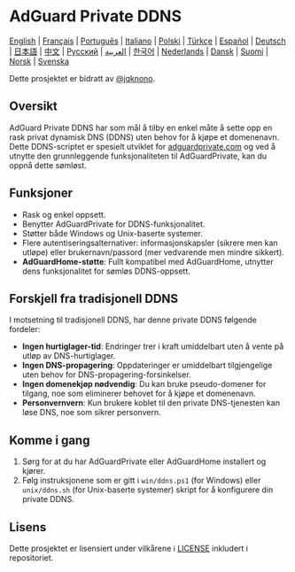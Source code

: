 # AdGuard Private DDNS

[English](readme.md) | [Français](readme.fr.md) | [Português](readme.pt.md) | [Italiano](readme.it.md) | [Polski](readme.pl.md) | [Türkçe](readme.tr.md) | [Español](readme.es.md) | [Deutsch](readme.de.md) | [日本語](readme.ja.md) | [中文](readme.zh.md) | [Русский](readme.ru.md) | [العربية](readme.ar.md) | [한국어](readme.ko.md) | [Nederlands](readme.nl.md) | [Dansk](readme.da.md) | [Suomi](readme.fi.md) | [Norsk](readme.no.md) | [Svenska](readme.sv.md)

Dette prosjektet er bidratt av [@jqknono](https://github.com/jqknono).

## Oversikt

AdGuard Private DDNS har som mål å tilby en enkel måte å sette opp en rask privat dynamisk DNS (DDNS) uten behov for å kjøpe et domenenavn. Dette DDNS-scriptet er spesielt utviklet for [adguardprivate.com](https://adguardprivate.com) og ved å utnytte den grunnleggende funksjonaliteten til AdGuardPrivate, kan du oppnå dette sømløst.

## Funksjoner

- Rask og enkel oppsett.
- Benytter AdGuardPrivate for DDNS-funksjonalitet.
- Støtter både Windows og Unix-baserte systemer.
- Flere autentiseringsalternativer: informasjonskapsler (sikrere men kan utløpe) eller brukernavn/passord (mer vedvarende men mindre sikkert).
- **AdGuardHome-støtte**: Fullt kompatibel med AdGuardHome, utnytter dens funksjonalitet for sømløs DDNS-oppsett.

## Forskjell fra tradisjonell DDNS

I motsetning til tradisjonell DDNS, har denne private DDNS følgende fordeler:

- **Ingen hurtiglager-tid**: Endringer trer i kraft umiddelbart uten å vente på utløp av DNS-hurtiglager.
- **Ingen DNS-propagering**: Oppdateringer er umiddelbart tilgjengelige uten behov for DNS-propagering-forsinkelser.
- **Ingen domenekjøp nødvendig**: Du kan bruke pseudo-domener for tilgang, noe som eliminerer behovet for å kjøpe et domenenavn.
- **Personvernvern**: Kun brukere koblet til den private DNS-tjenesten kan løse DNS, noe som sikrer personvern.

## Komme i gang

1. Sørg for at du har AdGuardPrivate eller AdGuardHome installert og kjører.
2. Følg instruksjonene som er gitt i `win/ddns.ps1` (for Windows) eller `unix/ddns.sh` (for Unix-baserte systemer) skript for å konfigurere din private DDNS.

## Lisens

Dette prosjektet er lisensiert under vilkårene i [LICENSE](LICENSE) inkludert i repositoriet.